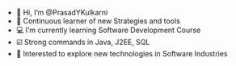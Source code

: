 - 👋 Hi, I’m @PrasadYKulkarni
- 👀 Continuous learner of new Strategies and tools 
- 💻 I’m currently learning Software Development Course
- ☑️ Strong commands in Java, J2EE, SQL
- 💖 Interested to explore new technologies in Software Industries 
<!---
PrasadYKulkarni/PrasadYKulkarni is a ✨ special ✨ repository because its `README.md` (this file) appears on your GitHub profile.
You can click the Preview link to take a look at your changes.
--->
